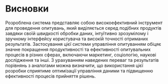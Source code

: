 # Висновки

Розроблена система представляє собою високоефективний інструмент для проведення опитувань, який виділяється серед подібних 
продуктів завдяки своїй швидкості обробки даних, інтуїтивно зрозумілому і зручному інтерфейсу користувача та високій
точності отриманих результатів. Застосування цієї системи управління опитуванням обіцяє значне покращення продуктивності
та ефективності опитувальних процесів в різних сферах, включаючи маркетинг, соціологію, наукові дослідження та інші.
З урахуванням наведених переваг та результатів порівнянь з аналогами можна визначити, що використання цієї розробки
сприятиме оптимізації управління даними та підвищенню ефективності процесів прийняття рішень.

